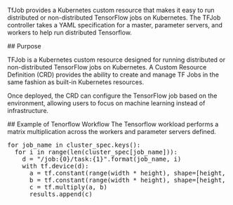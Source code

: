 TfJob provides a Kubernetes custom resource that makes it easy to run distributed or non-distributed TensorFlow jobs on Kubernetes. The TFJob controller takes a YAML specification for a master, parameter servers, and workers to help run distributed Tensorflow.

## Purpose

TFJob is a Kubernetes custom resource designed for running distributed or non-distributed TensorFlow jobs on Kubernetes. A Custom Resource Definition (CRD) provides the ability to create and manage TF Jobs in the same fashion as built-in Kubernetes resources.

Once deployed, the CRD can configure the TensorFlow job based on the environment, allowing users to focus on machine learning instead of infrastructure.

## Example of Tenorflow Workflow
The Tensorflow workload performs a matrix multiplication across the workers and parameter servers defined.

<pre class="file">
for job_name in cluster_spec.keys():
  for i in range(len(cluster_spec[job_name])):
    d = "/job:{0}/task:{1}".format(job_name, i)
    with tf.device(d):
      a = tf.constant(range(width * height), shape=[height, width])
      b = tf.constant(range(width * height), shape=[height, width])
      c = tf.multiply(a, b)
      results.append(c)
</pre>
